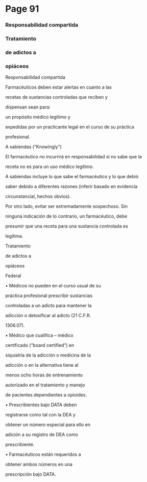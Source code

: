 # Page 91

### Responsabilidad compartida

### Tratamiento

### de adictos a

### opiáceos

Responsabilidad compartida

Farmacéuticos deben estar alertas en cuanto a las

recetas de sustancias controladas que reciben y

dispensan sean para:

un propósito médico legítimo y

expedidas por un practicante legal en el curso de su práctica

profesional.

A sabiendas (“Knowingly”)

El farmacéutico no incurrirá en responsabilidad si no sabe que la

receta no es para un uso médico legítimo.

A sabiendas incluye lo que sabe el farmacéutico y lo que debió

saber debido a diferentes razones (inferir basado en evidencia

circunstancial, hechos obvios).

Por otro lado, evitar ser extremadamente sospechoso. Sin

ninguna indicación de lo contrario, un farmacéutico, debe

presumir que una receta para una sustancia controlada es

legítima.

Tratamiento

de adictos a

opiáceos

Federal

• Médicos no pueden en el curso usual de su

práctica profesional prescribir sustancias

controladas a un adicto para mantener la

adicción o detoxificar al adicto (21 C.F.R.

1306.07).

• Médico que cualifica – médico

certificado (“board certified”) en

siquiatría de la adicción o medicina de la

adicción o en la alternativa tiene al

menos ocho horas de entrenamiento

autorizado en el tratamiento y manejo

de pacientes dependientes a opioides.

• Prescribientes bajo DATA deben

registrarse como tal con la DEA y

obtener un número especial para ello en

adición a su registro de DEA como

prescribiente.

• Farmacéuticos están requeridos a

obtener ambos números en una

prescripción bajo DATA.

